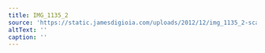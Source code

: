 ```yaml
---
title: IMG_1135_2
source: 'https://static.jamesdigioia.com/uploads/2012/12/img_1135_2-scaled.jpg'
altText: ''
caption: ''
---
```


